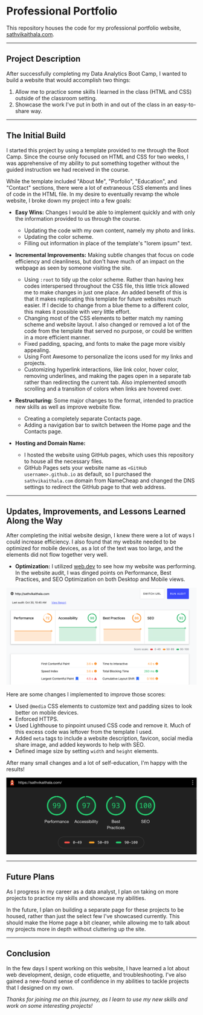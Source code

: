 # Professional Portfolio

This repository houses the code for my professional portfolio website, [sathvikaithala.com](https://sathvikaithala.com).

---

## Project Description

After successfully completing my Data Analytics Boot Camp, I wanted to build a website that would accomplish two things: 
  1) Allow me to practice some skills I learned in the class (HTML and CSS) outside of the classroom setting.
  2) Showcase the work I've put in both in and out of the class in an easy-to-share way.
  
---

## The Initial Build

I started this project by using a template provided to me through the Boot Camp. Since the course only focused on HTML and CSS for two weeks, I was apprehensive of my ability to put something together without the guided instruction we had received in the course.

While the template included "About Me", "Porfolio", "Education", and "Contact" sections, there were a lot of extraneous CSS elements and lines of code in the HTML file. In my desire to eventually revamp the whole website, I broke down my project into a few goals:

- <b>Easy Wins:</b> Changes I would be able to implement quickly and with only the information provided to us through the course.
  - Updating the code with my own content, namely my photo and links.
  - Updating the color scheme.
  - Filling out information in place of the template's "lorem ipsum" text.
  
- <b>Incremental Improvements:</b> Making subtle changes that focus on code efficiency and cleanliness, but don't have much of an impact on the webpage as seen by someone visiting the site.
  - Using `:root` to tidy up the color scheme. Rather than having hex codes interspersed throughout the CSS file, this little trick allowed me to make changes in just one place. An added benefit of this is that it makes replicating this template for future websites much easier. If I decide to change from a blue theme to a different color, this makes it possible with very little effort.
  - Changing most of the CSS elements to better match my naming scheme and website layout. I also changed or removed a lot of the code from the template that served no purpose, or could be written in a more efficient manner.
  - Fixed padding, spacing, and fonts to make the page more visibly appealing.
  - Using Font Awesome to personalize the icons used for my links and projects.
  - Customizing hyperlink interactions, like link color, hover color, removing underlines, and making the pages open in a separate tab rather than redirecting the current tab. Also implemented smooth scrolling and a transition of colors when links are hovered over.
  
- <b>Restructuring:</b> Some major changes to the format, intended to practice new skills as well as improve website flow.  
  - Creating a completely separate Contacts page.
  - Adding a navigation bar to switch between the Home page and the Contacts page.
  
- <b>Hosting and Domain Name:</b>
  - I hosted the website using GitHub pages, which uses this repository to house all the necessary files.
  - GitHub Pages sets your website name as `<GitHub username>.github.io` as default, so I purchased the `sathvikaithala.com` domain from NameCheap and changed the DNS settings to redirect the GitHub page to that web address.
  
---

## Updates, Improvements, and Lessons Learned Along the Way

After completing the initial website design, I knew there were a lot of ways I could increase efficiency. I also found that my website needed to be optimized for mobile devices, as a lot of the text was too large, and the elements did not flow together very well. 

- <b>Optimization:</b> I utilized [web.dev](web.dev) to see how my website was performing. In the website audit, I was dinged points on Performance, Best Practices, and SEO Optimization on both Desktop and Mobile views. 

![web.dev Results](assets/images/projects/website/webdevinitial.png)

Here are some changes I implemented to improve those scores:
  - Used `@media` CSS elements to customize text and padding sizes to look better on mobile devices. 
  - Enforced HTTPS.
  - Used Lighthouse to pinpoint unused CSS code and remove it. Much of this excess code was leftover from the template I used.
  - Added `meta` tags to include a website description, favicon, social media share image, and added keywords to help with SEO.
  - Defined image size by setting `width` and `height` elements.


After many small changes and a lot of self-education, I'm happy with the results!


![Website performance results from Lighthouse](assets/images/projects/website/lighthouse.png)

---

## Future Plans

As I progress in my career as a data analyst, I plan on taking on more projects to practice my skills and showcase my abilities. 

In the future, I plan on building a separate page for these projects to be housed, rather than just the select few I've showcased currently. This should make the Home page a bit cleaner, while allowing me to talk about my projects more in depth without cluttering up the site.

---

## Conclusion

In the few days I spent working on this website, I have learned a lot about web development, design, code etiquette, and troubleshooting. I've also gained a new-found sense of confidence in my abilities to tackle projects that I designed on my own.

<i>Thanks for joining me on this journey, as I learn to use my new skills and work on some interesting projects!</i>
